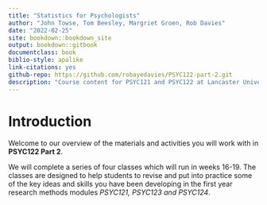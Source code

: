 ```yaml
---
title: "Statistics for Psychologists"
author: "John Towse, Tom Beesley, Margriet Groen, Rob Davies"
date: "2022-02-25"
site: bookdown::bookdown_site
output: bookdown::gitbook
documentclass: book
biblio-style: apalike
link-citations: yes
github-repo: https://github.com/robayedavies/PSYC122-part-2.git
description: "Course content for PSYC121 and PSYC122 at Lancaster University"
---
```


# Introduction

Welcome to our overview of the materials and activities you will work with in **PSYC122 Part 2**.

We will complete a series of four classes which will run in weeks 16-19.
The classes are designed to help students to revise and put into practice some of the key ideas and skills you have been developing in the first year research methods modules *PSYC121, PSYC123 and PSYC124*.
